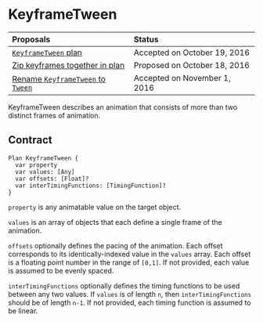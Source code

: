 # KeyframeTween

| Proposals | Status |
|:------------------|:-------|
| [`KeyframeTween` plan](https://groups.google.com/forum/#!topic/material-motion/rkHX7O_UvyI) | Accepted on October 19, 2016 |
| [Zip keyframes together in plan](https://groups.google.com/forum/?utm_medium=email&utm_source=footer#!topic/material-motion/i1Etw3mOlzE) | Proposed on October 18, 2016 |
| [Rename `KeyframeTween` to `Tween`](https://groups.google.com/forum/?utm_medium=email&utm_source=footer#!topic/material-motion/fmk3ApBolkM) | Accepted on November 1, 2016 |

KeyframeTween describes an animation that consists of more than two distinct frames of animation.

## Contract

```
Plan KeyframeTween {
  var property
  var values: [Any]
  var offsets: [Float]?
  var interTimingFunctions: [TimingFunction]?
}
```

`property` is any animatable value on the target object.

`values` is an array of objects that each define a single frame of the animation.

`offsets` optionally defines the pacing of the animation. Each offset corresponds to its identically-indexed value in the `values` array. Each offset is a floating point number in the range of `[0,1]`. If not provided, each value is assumed to be evenly spaced.

`interTimingFunctions` optionally defines the timing functions to be used between any two values. If `values` is of length `n`, then `interTimingFunctions` should be of length `n-1`. If not provided, each timing function is assumed to be linear.
